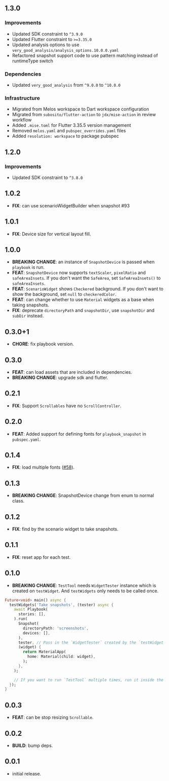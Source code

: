 ## 1.3.0

### Improvements

- Updated SDK constraint to `^3.9.0`
- Updated Flutter constraint to `>=3.35.0`
- Updated analysis options to use `very_good_analysis/analysis_options.10.0.0.yaml`
- Refactored snapshot support code to use pattern matching instead of runtimeType switch

### Dependencies

- Updated `very_good_analysis` from `^9.0.0` to `^10.0.0`

### Infrastructure

- Migrated from Melos workspace to Dart workspace configuration
- Migrated from `subosito/flutter-action` to `jdx/mise-action` in review workflow
- Added `.mise.toml` for Flutter 3.35.5 version management
- Removed `melos.yaml` and `pubspec_overrides.yaml` files
- Added `resolution: workspace` to package pubspec

## 1.2.0

### Improvements

- Updated SDK constraint to `^3.8.0`

## 1.0.2

- **FIX**: can use scenarioWidgetBuilder when snapshot #93

## 1.0.1

- **FIX**: Device size for vertical layout fill.

## 1.0.0

- **BREAKING CHANGE**: an instance of `SnapshotDevice` is passed when `playbook` is run.
- **FEAT**: `SnapshotDevice` now supports `textScaler`, `pixelRatio` and `safeAreaInsets`. If you don't want the `SafeArea`, set `SafeAreaInsets()` to `safeAreaInsets`.
- **FEAT**: `ScenarioWidget` shows `Checkered` background. If you don't want to show the background, set `null` to `checkeredColor`.
- **FEAT**: can change whether to use `Material` widgets as a base when taking snapshots.
- **FIX**: deprecate `directoryPath` and `snapshotDir`, use `snapshotDir` and `subDir` instead.

## 0.3.0+1

- **CHORE**: fix playbook version.

## 0.3.0

- **FEAT**: can load assets that are included in dependencies.
- **BREAKING CHANGE**: upgrade sdk and flutter.

## 0.2.1

- **FIX**: Support `Scrollables` have no `ScrollController`.

## 0.2.0

- **FEAT**: Added support for defining fonts for `playbook_snapshot` in `pubspec.yaml`.

## 0.1.4

- **FIX**: load multiple fonts ([#58](https://github.com/playbook-ui/playbook-flutter/issues/58)).

## 0.1.3

- **BREAKING CHANGE**: SnapshotDevice change from enum to normal class.

## 0.1.2

- **FIX**: find by the scenario widget to take snapshots.

## 0.1.1

- **FIX**: reset app for each test.

## 0.1.0

- **BREAKING CHANGE**: `TestTool` needs `WidgetTester` instance which is created on `testWidget`. And `testWidgets` only needs to be called once.

```dart
Future<void> main() async {
  testWidgets('Take snapshots', (tester) async {
    await Playbook(
      stories: [],
    ).run(
      Snapshot(
        directoryPath: 'screenshots',
        devices: [],
      ),
      tester, // Pass in the `WidgetTester` created by the `testWidget`.
      (widget) {
        return MaterialApp(
          home: Material(child: widget),
        );
      },
    );

    // If you want to run `TestTool` multiple times, run it inside the` testWidgets` closure.
  });
}

```

## 0.0.3

- **FEAT**: can be stop resizing `Scrollable`.

## 0.0.2

- **BUILD**: bump deps.

## 0.0.1

- initial release.
